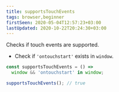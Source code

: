 ```yaml
---
title: supportsTouchEvents
tags: browser,beginner
firstSeen: 2020-05-04T12:57:23+03:00
lastUpdated: 2020-10-22T20:24:30+03:00
---
```


Checks if touch events are supported.

- Check if `'ontouchstart'` exists in `window`.

```js
const supportsTouchEvents = () =>
  window && 'ontouchstart' in window;
```

```js
supportsTouchEvents(); // true
```
